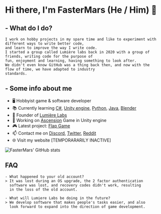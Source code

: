 # Hi there, I'm FasterMars (He / Him) 👋

## - What do I do?
    I work on hobby projects in my spare time and like to experiment with different ways to write better code,
    and learn to improve the way I write code.
    I started a group called Lumière labs back in 2020 with a group of friends, writing code for the purpose of 
    fun, enjoyment and learning, having something to look after. 
    We didn't even know GitHub was a thing back then, and now with the flow of time, we have adapted to industry
    standards.

## - Some info about me

- 🖥 Hobbyist game & software developer
- 📚 Currently learning [C#](https://docs.microsoft.com/en-us/dotnet/csharp/), [Unity engine](https://unity.com/), [Python](https://python.org/), [Java](https://java.com/), [Blender](https://blender.org/)
- 💼 Founder of [Lumière Labs](https://github.com/Lumiere-Labs)
- 👜 Working on [Ascension](https://github.com/Lumiere-Labs/last-man-standing) Game in Unity engine
- 🎮 Latest project: [Flap Game](https://Github.com/Lumiere-Labs/Flap/)
- 📫 Contact me on [Discord](https://discord.com/users/748804344765349929), [Twitter](https://twitter.com/FasterMars), [Reddit](https://www.reddit.com/user/SaltedCoffee9065)
- 🌐 Visit my website [TEMPORARARILY INACTIVE]

![FasterMars' GitHub stats](https://github-readme-stats.vercel.app/api?username=FasterMars16&show_icons=true&theme=darcula)

## FAQ

    - What happened to your old account?
    > It was lost during an OS upgrade, the 2 factor authentication
      software was lost, and recovery codes didn't work, resulting 
      in the loss of the old account.

    - What will Lumiere Labs be doing in the future?
    > We develop software that makes people's tasks easier, and also 
      look forward to expand into the direction of game development.
